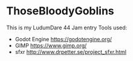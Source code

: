 # ThoseBloodyGoblins
This is my LudumDare 44 Jam entry
Tools used:
- Godot Engine https://godotengine.org/
- GIMP https://www.gimp.org/
- sfxr http://www.drpetter.se/project_sfxr.html
